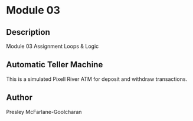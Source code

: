 # Module 03
 
## Description

Module 03 Assignment Loops & Logic

## Automatic Teller Machine

This is a simulated Pixell River ATM for deposit and withdraw transactions.
 
## Author

Presley McFarlane-Goolcharan
